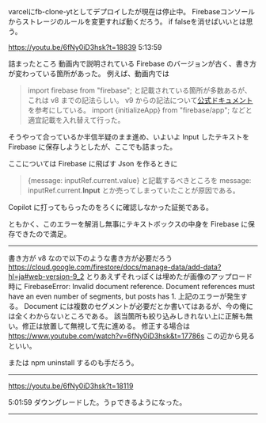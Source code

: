 varcelにfb-clone-ytとしてデプロイしたが現在は停止中。
Firebaseコンソールからストレージのルールを変更すれば動くだろう。
if falseを消せばいいとは思う。



https://youtu.be/6fNy0iD3hsk?t=18839
5:13:59

詰まったところ
動画内で説明されている Firebase のバージョンが古く、書き方が変わっている箇所があった。
例えば、動画内では

> import firebase from "firebase";
> と記載されている箇所が多数あるが、これは v8 までの記法らしい。
> v9 からの記法について[公式ドキュメント](https://firebase.google.com/docs/firestore/quickstart?hl=ja)を参考にしている。
> import {initializeApp} from "firebase/app";
> などと適宜記載を入れ替えて行った。

そうやって合っているか半信半疑のまま進め、いよいよ Input したテキストを Firebase に保存しようとしたが、ここでも詰まった。

ここについては Firebase に飛ばす Json を作るときに

> {message: inputRef.current.value}
> と記載するべきところを
> message: inputRef.current.**Input**
> とか売ってしまっていたことが原因である。

Copilot に打ってもらったのをろくに確認しなかった証拠である。

ともかく、このエラーを解消し無事にテキストボックスの中身を Firebase に保存できたので満足。

---

書き方が v8 なので以下のような書き方が必要だろう
https://cloud.google.com/firestore/docs/manage-data/add-data?hl=ja#web-version-9_2
とりあえずそれっぽくは埋めたが画像のアップロード時に
FirebaseError: Invalid document reference. Document references must have an even number of segments, but posts has 1.
上記のエラーが発生する。
Document には複数のセグメントが必要だとか書いてはあるが、今の俺には全くわからないところである。
該当箇所も絞り込みしきれない上に正解も無い。修正は放置して無視して先に進める。
修正する場合は
https://www.youtube.com/watch?v=6fNy0iD3hsk&t=17786s
この辺から見るといい。

または npm uninstall するのも手だろう。

---

https://youtu.be/6fNy0iD3hsk?t=18119

5:01:59
ダウングレードした。うｐできるようになった。

---
